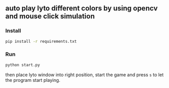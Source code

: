 ## auto play lyto different colors by using opencv and mouse click simulation

### Install

```bash
pip install -r requirements.txt
```

### Run
```bash
python start.py
```

then place lyto window into right position, start the game and press `s` to let the program start playing.

